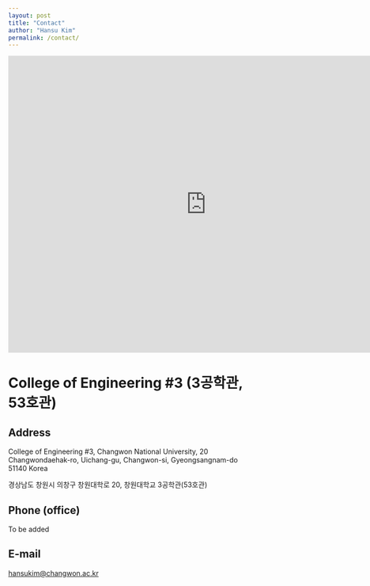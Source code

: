 ```yaml
---
layout: post
title: "Contact"
author: "Hansu Kim"
permalink: /contact/
---
```


<iframe src="https://www.google.com/maps/embed?pb=!1m18!1m12!1m3!1d927.7116955851735!2d128.69724933781518!3d35.24153333495915!2m3!1f0!2f0!3f0!3m2!1i1024!2i768!4f13.1!3m3!1m2!1s0x3568cc7e8882844b%3A0x14f5ca6453e58ce3!2z7Jqp64-ZIOywveybkOuMgO2Vmeq1kCDqs7XrjIAz7Zi46rSA!5e0!3m2!1sko!2skr!4v1660702071623!5m2!1sko!2skr" width="800" height="600" style="border:0;" allowfullscreen="" loading="lazy" referrerpolicy="no-referrer-when-downgrade"></iframe>
   
# College of Engineering #3 (3공학관, 53호관)   
## Address   
College of Engineering #3, Changwon National University, 20 Changwondaehak-ro, Uichang-gu, Changwon-si, Gyeongsangnam-do 51140 Korea   
   
경상남도 창원시 의창구 창원대학로 20, 창원대학교 3공학관(53호관)   
   
## Phone (office)   
To be added   
   
## E-mail   
[hansukim@changwon.ac.kr](mailto:hansukim@changwon.ac.kr)   
